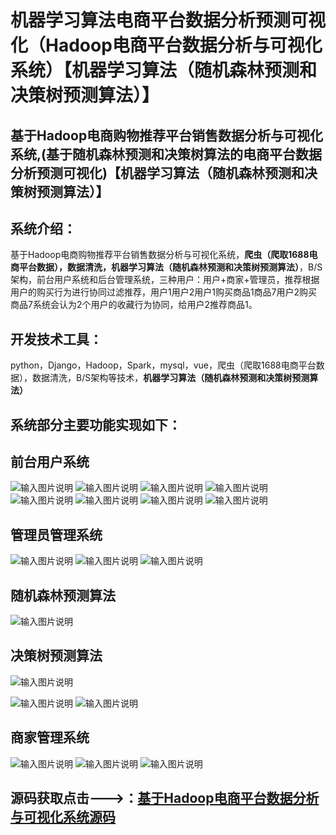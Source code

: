 # 机器学习算法电商平台数据分析预测可视化（Hadoop电商平台数据分析与可视化系统）【机器学习算法（随机森林预测和决策树预测算法）】

## 基于Hadoop电商购物推荐平台销售数据分析与可视化系统,(基于随机森林预测和决策树算法的电商平台数据分析预测可视化)【机器学习算法（随机森林预测和决策树预测算法）】

## 系统介绍：

基于Hadoop电商购物推荐平台销售数据分析与可视化系统，**爬虫（爬取1688电商平台数据），数据清洗，机器学习算法（随机森林预测和决策树预测算法）**，B/S架构，前台用户系统和后台管理系统，三种用户：用户+商家+管理员，推荐根据用户的购买行为进行协同过滤推荐，用户1用户2用户1购买商品1商品7用户2购买商品7系统会认为2个用户的收藏行为协同，给用户2推荐商品1。

## 开发技术工具：

python，Django，Hadoop，Spark，mysql，vue，爬虫（爬取1688电商平台数据），数据清洗，B/S架构等技术，**机器学习算法（随机森林预测和决策树预测算法）**

## 系统部分主要功能实现如下：

## 前台用户系统

![输入图片说明](%E7%94%A8%E6%88%B7%E7%99%BB%E5%BD%95.png)
![输入图片说明](%E9%A6%96%E9%A1%B5.png)
![输入图片说明](%E5%95%86%E5%93%81%E4%BF%A1%E6%81%AF1.png)
![输入图片说明](%E5%85%AC%E5%91%8A%E4%BF%A1%E6%81%AF.png)
![输入图片说明](%E4%B8%AA%E4%BA%BA%E4%B8%AD%E5%BF%83.png)
![输入图片说明](%E5%95%86%E5%93%81%E4%BF%A1%E6%81%AF.png)
![输入图片说明](%E6%8E%A8%E8%8D%90.png)
![输入图片说明](%E8%AE%A2%E5%8D%95.png)

## 管理员管理系统

![输入图片说明](%E7%AE%A1%E7%90%86%E7%99%BB%E5%BD%95%E7%95%8C%E9%9D%A2.png)
![输入图片说明](%E5%95%86%E5%AE%B6%E7%AE%A1%E7%90%86.png)
![输入图片说明](%E6%95%B0%E6%8D%AE%E7%88%AC%E8%99%AB.png)

## 随机森林预测算法

![输入图片说明](%E9%9A%8F%E6%9C%BA%E6%A3%AE%E6%9E%97.png)

## 决策树预测算法

![输入图片说明](%E5%86%B3%E7%AD%96%E6%A0%91%E9%A2%84%E6%B5%8B.png)

![输入图片说明](%E5%88%86%E6%9E%90%E5%8F%AF%E8%A7%86%E5%8C%96.png)
![输入图片说明](%E6%95%B0%E6%8D%AE%E5%88%86%E6%9E%90%E5%8F%AF%E8%A7%86%E5%8C%96.png)

## 商家管理系统
![输入图片说明](%E7%AE%A1%E7%90%86%E7%99%BB%E5%BD%95%E7%95%8C%E9%9D%A2.png)
![输入图片说明](%E5%95%86%E5%AE%B6%E7%99%BB%E5%BD%95%E7%AE%A1%E7%90%86.png)
![输入图片说明](%E8%AE%A2%E5%8D%95%E7%AE%A1%E7%90%86.png)

## 源码获取点击--->：[基于Hadoop电商平台数据分析与可视化系统源码](https://download.csdn.net/download/weixin_46115961/90589000?spm=1001.2101.3001.9500)